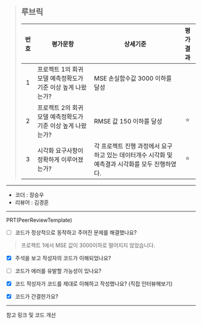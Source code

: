 >## **루브릭**
>
>|번호|평가문항|상세기준|평가결과|
>|:---:|---|---|:---:|
>|1|프로젝트 1의 회귀모델 예측정확도가 기준 이상 높게 나왔는가?|MSE 손실함수값 3000 이하를 달성||
>|2|프로젝트 2의 회귀모델 예측정확도가 기준 이상 높게 나왔는가?|RMSE 값 150 이하를 달성|⭐|
>|3|시각화 요구사항이 정확하게 이루어졌는가?|각 프로젝트 진행 과정에서 요구하고 있는 데이터개수 시각화 및 예측결과 시각화를 모두 진행하였다.|⭐|

----------------------------------------------

- 코더 : 장승우
- 리뷰어 : 김경훈

----------------------------------------------

PRT(PeerReviewTemplate)

- [ ] 코드가 정상적으로 동작하고 주어진 문제를 해결했나요?

> 프로젝트 1에서 MSE 값이 3000이하로 떨어지지 않았습니다.

- [X] 주석을 보고 작성자의 코드가 이해되었나요?


- [ ] 코드가 에러를 유발할 가능성이 있나요?


- [X] 코드 작성자가 코드를 제대로 이해하고 작성했나요? (직접 인터뷰해보기)

- [X] 코드가 간결한가요?


----------------------------------------------

참고 링크 및 코드 개선

